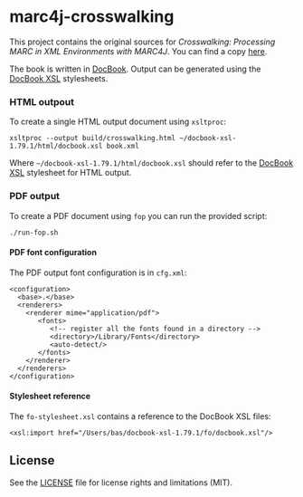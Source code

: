 # marc4j-crosswalking

This project contains the original sources for *Crosswalking: Processing MARC in XML Environments with MARC4J*. You can find a copy [here](https://github.com/marc4j/marc4j/files/1348398/Crosswalking.pdf).

The book is written in [DocBook](http://docbook.org/). Output can be generated using the [DocBook XSL](http://docbook.sourceforge.net/) stylesheets.

### HTML outpout

To create a single HTML output document using `xsltproc`:

```
xsltproc --output build/crosswalking.html ~/docbook-xsl-1.79.1/html/docbook.xsl book.xml
```

Where `~/docbook-xsl-1.79.1/html/docbook.xsl` should refer to the [DocBook XSL](http://docbook.sourceforge.net/) stylesheet for HTML output.

### PDF output

To create a PDF document using `fop` you can run the provided script:

```
./run-fop.sh
```

#### PDF font configuration

The PDF output font configuration is in `cfg.xml`:

```
<configuration>
  <base>.</base>
  <renderers>
    <renderer mime="application/pdf">
       <fonts>
          <!-- register all the fonts found in a directory -->
          <directory>/Library/Fonts</directory>
          <auto-detect/>
       </fonts>
    </renderer>
  </renderers>
</configuration>
```

#### Stylesheet reference

The `fo-stylesheet.xsl` contains a reference to the DocBook XSL files:

```
<xsl:import href="/Users/bas/docbook-xsl-1.79.1/fo/docbook.xsl"/>
```

## License

See the [LICENSE](LICENSE) file for license rights and limitations (MIT).
